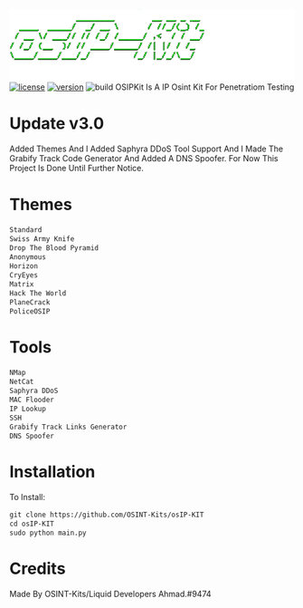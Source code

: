 ![a](https://github.com/OSINT-Kits/osIP-KIT/blob/main/1628093195647.png?raw=true)
[![license](https://img.shields.io/badge/license-GPL-brightgreen.svg)](https://github.com/malwaredllc/byob/blob/master/LICENSE)
[![version](https://img.shields.io/badge/version-2.0-blue.svg)](https://github.com/malwaredllc/byob)
![build](https://github.com/malwaredllc/byob/workflows/build/badge.svg)
OSIPKit Is A IP Osint Kit For Penetratiom Testing
# Update v3.0
Added Themes And I Added Saphyra DDoS Tool Support And I Made The Grabify Track Code Generator
And Added A DNS Spoofer. For Now This Project Is Done Until Further Notice.
# Themes
```
Standard
Swiss Army Knife
Drop The Blood Pyramid
Anonymous
Horizon
CryEyes
Matrix
Hack The World
PlaneCrack
PoliceOSIP
```
# Tools
```
NMap
NetCat
Saphyra DDoS
MAC Flooder
IP Lookup
SSH
Grabify Track Links Generator
DNS Spoofer
```
# Installation
To Install:
```
git clone https://github.com/OSINT-Kits/osIP-KIT
cd osIP-KIT
sudo python main.py
```
# Credits
Made By OSINT-Kits/Liquid Developers
Ahmad.#9474

